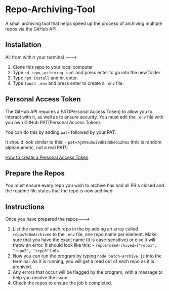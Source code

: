 # Repo-Archiving-Tool

A small archiving tool that helps speed up the process of archiving multiple repos via the GitHub API.

## Installation

All from within your terminal --->

1. Clone this repo to your local computer 
2. Type `cd repo-archiving-tool` and press enter to go into the new folder
3. Type `npm install` and hit enter.
4. Type `touch .env` and press enter to create a `.env` file. 


## Personal Access Token 

The GitHub API requires a PAT(Personal Access Token) to allow you to interact with it, as well as to ensure security. 
You must edit the `.env` file with you own GitHub PAT(Personal Access Token). 

You can do this by adding `pat=` 
followed by your PAT.

It should look similar to this: -
`pat=7g9h9uhui9dh1d8hd012h01` (this is random alphanumeric, not a real PAT!)

[How to create a Personal Access Token](https://docs.github.com/en/authentication/keeping-your-account-and-data-secure/managing-your-personal-access-tokens)
## Prepare the Repos

You must ensure every repo you wish to archive has had all PR's closed and the readme file states that the 
repo is now archived. 

## Instructions 

Once you have prepared the repos--->

1. List the names of each repo in the by adding an array called `reposToBeArchived` to the `.env` file, one repo name per 
   element. Make sure that you have the exact name (it is case-sensitive) or else it will throw an error. It should 
   look like this: - 
   `reposToBeArchived=["repo1", "repo2", "repo3"]` etc. 
2. Now you can run the program by typing `node batch-archive.js` into the terminal. As it is running, you will get 
   a read out of each repo as it is archived.
3. Any errors that occur will be flagged by the program, with a message to help you resolve the issue.
4. Check the repos to ensure the job it completed.

